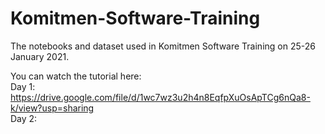 # Komitmen-Software-Training

The notebooks and dataset used in Komitmen Software Training on 25-26 January 2021.

You can watch the tutorial here: <br>
Day 1: https://drive.google.com/file/d/1wc7wz3u2h4n8EqfpXuOsApTCg6nQa8-k/view?usp=sharing <br>
Day 2: 
